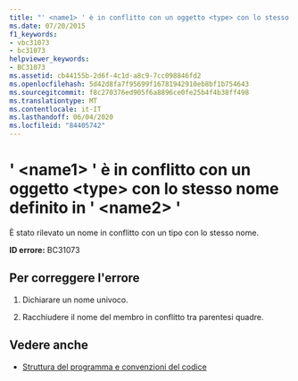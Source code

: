 ```yaml
---
title: "' <name1> ' è in conflitto con un oggetto <type> con lo stesso nome definito in ' <name2> '"
ms.date: 07/20/2015
f1_keywords:
- vbc31073
- bc31073
helpviewer_keywords:
- BC31073
ms.assetid: cb44155b-2d6f-4c1d-a8c9-7cc098846fd2
ms.openlocfilehash: 5d42d8fa7f95699f16781942910eb8bf1b754643
ms.sourcegitcommit: f8c270376ed905f6a8896ce0fe25b4f4b38ff498
ms.translationtype: MT
ms.contentlocale: it-IT
ms.lasthandoff: 06/04/2020
ms.locfileid: "84405742"
---
```

# <a name="name1-conflicts-with-a-type-by-the-same-name-defined-in-name2"></a>' \<name1> ' è in conflitto con un oggetto \<type> con lo stesso nome definito in ' \<name2> '
È stato rilevato un nome in conflitto con un tipo con lo stesso nome.  
  
 **ID errore:** BC31073  
  
## <a name="to-correct-this-error"></a>Per correggere l'errore  
  
1. Dichiarare un nome univoco.  
  
2. Racchiudere il nome del membro in conflitto tra parentesi quadre.  
  
## <a name="see-also"></a>Vedere anche

- [Struttura del programma e convenzioni del codice](../programming-guide/program-structure/program-structure-and-code-conventions.md)
